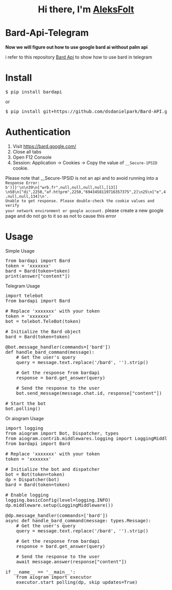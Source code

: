 <h1 align="center">Hi there, I'm <a href="https://github.com/aleksfolt" target="_blank">AleksFolt</a> 


# Bard-Api-Telegram

**Now we will figure out how to use google bard ai without palm api**

i refer to this repository [Bard Api](https://github.com/dsdanielpark/Bard-API) to show how to use bard in telegram

# Install

<pre>$ pip install bardapi</pre> or <pre>$ pip install git+https://github.com/dsdanielpark/Bard-API.git</pre>

# Authentication

1. Visit https://bard.google.com/
2. Close all tabs
3. Open F12 Console
4. Session: Application → Cookies → Copy the value of <code>__Secure-1PSID</code> cookie.

Please note that __Secure-1PSID is not an api and to avoid running into a 
<code>Response Error: b')]}\'\n\n39\n["wrb.fr",null,null,null,null,[13]] \n58\n["di",2250,"af.httprm",2250,"6943458119716357375",2]\n25\n["e",4,null,null,134]\n'. Unable to get response. Please double-check the cookie values ​​and verify your network environment or google account.</code>
please create a new google page and do not go to it so as not to cause this error


# Usage

Simple Usage

<pre>from bardapi import Bard
token = 'xxxxxxx'
bard = Bard(token=token)
print(answer["content"])</pre>

Telegram Usage

<pre>
import telebot
from bardapi import Bard

# Replace 'xxxxxxx' with your token
token = 'xxxxxxx'
bot = telebot.TeleBot(token)

# Initialize the Bard object
bard = Bard(token=token)

@bot.message_handler(commands=['bard'])
def handle_bard_command(message):
    # Get the user's query
    query = message.text.replace('/bard', '').strip()
    
    # Get the response from bardapi
    response = bard.get_answer(query)
    
    # Send the response to the user
    bot.send_message(message.chat.id, response["content"])

# Start the bot
bot.polling()</pre>

Or aiogram Usage

<pre>
import logging
from aiogram import Bot, Dispatcher, types
from aiogram.contrib.middlewares.logging import LoggingMiddleware
from bardapi import Bard

# Replace 'xxxxxxx' with your token
token = 'xxxxxxx'

# Initialize the bot and dispatcher
bot = Bot(token=token)
dp = Dispatcher(bot)
bard = Bard(token=token)

# Enable logging
logging.basicConfig(level=logging.INFO)
dp.middleware.setup(LoggingMiddleware())

@dp.message_handler(commands=['bard'])
async def handle_bard_command(message: types.Message):
    # Get the user's query
    query = message.text.replace('/bard', '').strip()
    
    # Get the response from bardapi
    response = bard.get_answer(query)
    
    # Send the response to the user
    await message.answer(response["content"])

if __name__ == '__main__':
    from aiogram import executor
    executor.start_polling(dp, skip_updates=True)</pre>

